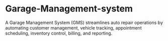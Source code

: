 # Garage-Management-system
A Garage Management System (GMS) streamlines auto repair operations by automating customer management, vehicle tracking, appointment scheduling, inventory control, billing, and reporting.
